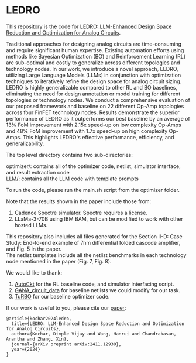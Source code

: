 # LEDRO
This repository is the code for [LEDRO: LLM-Enhanced Design Space Reduction and Optimization for Analog Circuits](https://arxiv.org/abs/2411.12930). 

Traditional approaches for designing analog circuits are time-consuming and require significant human expertise. Existing automation efforts using methods like Bayesian Optimization (BO) and Reinforcement Learning (RL) are sub-optimal and costly to generalize across different topologies and technology nodes. In our work, we introduce a novel approach, LEDRO, utilizing Large Language Models (LLMs) in conjunction with optimization techniques to iteratively refine the design space for analog circuit sizing. LEDRO is highly generalizable compared to other RL and BO baselines, eliminating the need for design annotation or model training for different topologies or technology nodes. We conduct a comprehensive evaluation of our proposed framework and baseline on 22 different Op-Amp topologies across four FinFET technology nodes. Results demonstrate the superior performance of LEDRO as it outperforms our best baseline by an average of 13% FoM improvement with 2.15x speed-up on low complexity Op-Amps and 48% FoM improvement with 1.7x speed-up on high complexity Op-Amps. This highlights LEDRO's effective performance, efficiency, and generalizability.

The top level directory contains two sub-directories:

optimizer/: contains all of the optimizer code, netlist, simulator interface, and result extraction code\
LLM/: contains all the LLM code with template prompts

To run the code, please run the main.sh script from the optimizer folder.

Note that the results shown in the paper include those from:
1) Cadence Spectre simulator. Spectre requires a license.
2) LLaMa-3-70B using IBM BAM, but can be modified to work with other hosted LLMs.

This repository also includes all files generated for the Section II-D: Case Study: End-to-end example of 7nm differential folded cascode amplifier, and Fig. 5 in the paper.\
The netlist templates include all the netlist benchmarks in each technology node mentioned in the paper (Fig. 7, Fig. 8). 

We would like to thank:
1) [AutoCkt](https://github.com/ksettaluri6/AutoCkt/) for the RL baseline code, and simulator interfacing script.
2) [GANA_circuit_data](https://github.com/kkunal1408/GANA_circuit_data) for baseline netlists we could modify for our task.
3) [TuRBO](https://github.com/uber-research/TuRBO/tree/master) for our baseline optimizer code.


If our work is useful to you, please cite our [paper](https://arxiv.org/abs/2411.12930):

```
@article{kochar2024ledro,
  title={LEDRO: LLM-Enhanced Design Space Reduction and Optimization for Analog Circuits},
  author={Kochar, Dimple Vijay and Wang, Hanrui and Chandrakasan, Anantha and Zhang, Xin},
  journal={arXiv preprint arXiv:2411.12930},
  year={2024}
}
  ```


